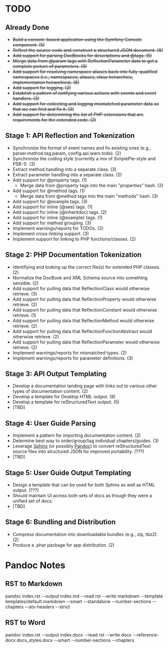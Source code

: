 # TODO

## Already Done

* <strike>Build a console-based application using the Symfony Console component. (5)</strike>
* <strike>Reflect the source code and construct a structured JSON document. (8)</strike>
* <strike>Add support for parsing DocBlocks for descriptions and @tags. (5)</strike>
* <strike>Merge data from @param tags with ReflectionParameter data to get a complete picture of parameters. (3)</strike>
* <strike>Add support for resolving namespace aliases back into fully-qualified namespaces (i.e., namespaces, aliases, class heirarchies, implementation heirarchies). (8)</strike>
* <strike>Add support for logging. (2)</strike>
* <strike>Establish a pattern of notifying various actions with events and event handlers. (3)</strike>
* <strike>Add support for collecting and logging mismatched parameter data so that we can find and fix it. (3)</strike>
* <strike>Add support for determining the list of PHP extensions that are requirements for the extended code. (2)</strike>


## Stage 1: API Reflection and Tokenization

* Synchronize the format of event names and fix existing ones (e.g., parser.method.tag.param, config.api.warn.todo). (2)
* Synchronize the coding style (currently a mix of SimplePie-style and PSR-1). (3)
* Extract method handling into a separate class. (3)
* Extract parameter handling into a separate class. (2)
* Add support for @property tags. (1)
	* Merge data from @property tags into the main "properties" hash. (2)
* Add support for @method tags. (1)
	* Merge data from @method tags into the main "methods" hash. (3)
* Add support for @example tags. (3)
* Add support for inline {@see} tags. (1)
* Add support for inline {@inheritdoc} tags. (2)
* Add support for inline {@example} tags. (1)
* Add support for method grouping. (3)
* Implement warnings/reports for TODOs. (3)
* Implement cross-linking support. (3)
* Implement support for linking to PHP functions/classes. (2)


## Stage 2: PHP Documentation Tokenization

* Identifying and looking up the correct file(s) for extended PHP classes. (2)
* Normalize the DocBook and XML Schema source into something sensible. (2)
* Add support for pulling data that ReflectionClass would otherwise retrieve. (3)
* Add support for pulling data that ReflectionProperty would otherwise retrieve. (2)
* Add support for pulling data that ReflectionConstant would otherwise retrieve. (1)
* Add support for pulling data that ReflectionMethod would otherwise retrieve. (2)
* Add support for pulling data that ReflectionFunctionAbstract would otherwise retrieve. (2)
* Add support for pulling data that ReflectionParameter would otherwise retrieve. (2)
* Implement warnings/reports for mismatched types. (2)
* Implement warnings/reports for parameter definitions. (3)


## Stage 3: API Output Templating

* Develop a documentation landing page with links out to various other types of documentation content. (2)
* Develop a template for Desktop HTML output. (8)
* Develop a template for reStructuredText output. (5)
* [TBD]


## Stage 4: User Guide Parsing

* Implement a pattern for importing documentation content. (2)
* Determine best way to order/group/tag individual chapters/guides. (3)
* Leverage [Sphinx](http://sphinx.pocoo.org) (or possibly [Pandoc](http://johnmacfarlane.net/pandoc/)) to convert reStructuredText source files into structured JSON for improved portability. (???)
* [TBD]


## Stage 5: User Guide Output Templating

* Design a template that can be used for both Sphinx as well as HTML output. (???)
* Should maintain UI across both sets of docs as though they were a unified set of docs.
* [TBD]


## Stage 6: Bundling and Distribution

* Compress documentation into downloadable bundles (e.g., zip, tbz2). (2)
* Produce a .phar package for app distribution. (2)


# Pandoc Notes
## RST to Markdown
pandoc index.rst --output index.md --read rst --write markdown --template templates/default.markdown --smart --standalone --number-sections --chapters --atx-headers --strict

## RST to Word
pandoc index.rst --output index.docx --read rst --write docx  --reference-docx docx_styles.docx --smart --number-sections --chapters

